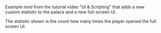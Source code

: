Example mod from the tutorial video "UI & Scripting" that adds a new
custom statistic to the palace and a new full-screen UI.

The statistic shown is the count how many times the player opened
the full screen UI.
